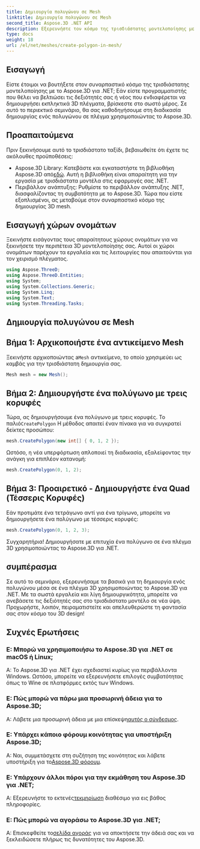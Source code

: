 ```yaml
---
title: Δημιουργία πολυγώνου σε Mesh
linktitle: Δημιουργία πολυγώνου σε Mesh
second_title: Aspose.3D .NET API
description: Εξερευνήστε τον κόσμο της τρισδιάστατης μοντελοποίησης με το Aspose.3D για .NET. Δημιουργήστε εκπληκτικά πολύγωνα σε πλέγματα χωρίς κόπο. Κάντε λήψη τώρα για μια καθηλωτική εμπειρία ανάπτυξης!
type: docs
weight: 18
url: /el/net/meshes/create-polygon-in-mesh/
---
```

## Εισαγωγή
Είστε έτοιμοι να βουτήξετε στον συναρπαστικό κόσμο της τρισδιάστατης μοντελοποίησης με το Aspose.3D για .NET; Εάν είστε προγραμματιστής που θέλει να βελτιώσει τις δεξιότητές σας ή νέος που ενδιαφέρεται να δημιουργήσει εκπληκτικά 3D πλέγματα, βρίσκεστε στο σωστό μέρος. Σε αυτό το περιεκτικό σεμινάριο, θα σας καθοδηγήσουμε στη διαδικασία δημιουργίας ενός πολυγώνου σε πλέγμα χρησιμοποιώντας το Aspose.3D.
## Προαπαιτούμενα
Πριν ξεκινήσουμε αυτό το τρισδιάστατο ταξίδι, βεβαιωθείτε ότι έχετε τις ακόλουθες προϋποθέσεις:
-  Aspose.3D Library: Κατεβάστε και εγκαταστήστε τη βιβλιοθήκη Aspose.3D από[εδώ](https://releases.aspose.com/3d/net/). Αυτή η βιβλιοθήκη είναι απαραίτητη για την εργασία με τρισδιάστατα μοντέλα στις εφαρμογές σας .NET.
- Περιβάλλον ανάπτυξης: Ρυθμίστε το περιβάλλον ανάπτυξης .NET, διασφαλίζοντας τη συμβατότητα με το Aspose.3D.
Τώρα που είστε εξοπλισμένοι, ας μεταβούμε στον συναρπαστικό κόσμο της δημιουργίας 3D mesh.
## Εισαγωγή χώρων ονομάτων
Ξεκινήστε εισάγοντας τους απαραίτητους χώρους ονομάτων για να ξεκινήσετε την περιπέτεια 3D μοντελοποίησης σας. Αυτοί οι χώροι ονομάτων παρέχουν τα εργαλεία και τις λειτουργίες που απαιτούνται για τον χειρισμό πλέγματος.
```csharp
using Aspose.ThreeD;
using Aspose.ThreeD.Entities;
using System;
using System.Collections.Generic;
using System.Linq;
using System.Text;
using System.Threading.Tasks;
```
## Δημιουργία πολυγώνου σε Mesh
## Βήμα 1: Αρχικοποιήστε ένα αντικείμενο Mesh
 Ξεκινήστε αρχικοποιώντας a`Mesh` αντικείμενο, το οποίο χρησιμεύει ως καμβάς για την τρισδιάστατη δημιουργία σας.
```csharp
Mesh mesh = new Mesh();
```
## Βήμα 2: Δημιουργήστε ένα πολύγωνο με τρεις κορυφές
 Τώρα, ας δημιουργήσουμε ένα πολύγωνο με τρεις κορυφές. Το παλιό`CreatePolygon` Η μέθοδος απαιτεί έναν πίνακα για να συγκρατεί δείκτες προσώπου:
```csharp
mesh.CreatePolygon(new int[] { 0, 1, 2 });
```
Ωστόσο, η νέα υπερφόρτωση απλοποιεί τη διαδικασία, εξαλείφοντας την ανάγκη για επιπλέον κατανομή:
```csharp
mesh.CreatePolygon(0, 1, 2);
```
## Βήμα 3: Προαιρετικό - Δημιουργήστε ένα Quad (Τέσσερις Κορυφές)
Εάν προτιμάτε ένα τετράγωνο αντί για ένα τρίγωνο, μπορείτε να δημιουργήσετε ένα πολύγωνο με τέσσερις κορυφές:
```csharp
mesh.CreatePolygon(0, 1, 2, 3);
```
Συγχαρητήρια! Δημιουργήσατε με επιτυχία ένα πολύγωνο σε ένα πλέγμα 3D χρησιμοποιώντας το Aspose.3D για .NET.
## συμπέρασμα
Σε αυτό το σεμινάριο, εξερευνήσαμε τα βασικά για τη δημιουργία ενός πολυγώνου μέσα σε ένα πλέγμα 3D χρησιμοποιώντας το Aspose.3D για .NET. Με τα σωστά εργαλεία και λίγη δημιουργικότητα, μπορείτε να ανεβάσετε τις δεξιότητές σας στο τρισδιάστατο μοντέλο σε νέα ύψη. Προχωρήστε, λοιπόν, πειραματιστείτε και απελευθερώστε τη φαντασία σας στον κόσμο του 3D design!
## Συχνές Ερωτήσεις
### Ε: Μπορώ να χρησιμοποιήσω το Aspose.3D για .NET σε macOS ή Linux;
Α: Το Aspose.3D για .NET έχει σχεδιαστεί κυρίως για περιβάλλοντα Windows. Ωστόσο, μπορείτε να εξερευνήσετε επιλογές συμβατότητας όπως το Wine σε πλατφόρμες εκτός των Windows.
### Ε: Πώς μπορώ να πάρω μια προσωρινή άδεια για το Aspose.3D;
 Α: Λάβετε μια προσωρινή άδεια με μια επίσκεψη[αυτός ο σύνδεσμος](https://purchase.aspose.com/temporary-license/).
### Ε: Υπάρχει κάποιο φόρουμ κοινότητας για υποστήριξη Aspose.3D;
 Α: Ναι, συμμετάσχετε στη συζήτηση της κοινότητας και λάβετε υποστήριξη για το[Aspose.3D φόρουμ](https://forum.aspose.com/c/3d/18).
### Ε: Υπάρχουν άλλοι πόροι για την εκμάθηση του Aspose.3D για .NET;
 Α: Εξερευνήστε το εκτενές[τεκμηρίωση](https://reference.aspose.com/3d/net/) διαθέσιμο για εις βάθος πληροφορίες.
### Ε: Πώς μπορώ να αγοράσω το Aspose.3D για .NET;
 Α: Επισκεφθείτε το[σελίδα αγοράς](https://purchase.aspose.com/buy) για να αποκτήσετε την άδειά σας και να ξεκλειδώσετε πλήρως τις δυνατότητες του Aspose.3D.